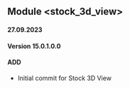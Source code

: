 ## Module <stock_3d_view>

#### 27.09.2023
#### Version 15.0.1.0.0
#### ADD
- Initial commit for Stock 3D View
